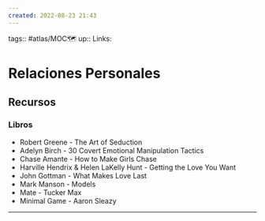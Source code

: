 ```yaml
---
created: 2022-08-23 21:43
---
```

tags:: #atlas/MOC🗺 
up::
Links: 
# Relaciones Personales
## Recursos
### Libros
- Robert Greene - The Art of Seduction
- Adelyn Birch - 30 Covert Emotional Manipulation Tactics
- Chase Amante - How to Make Girls Chase
- Harville Hendrix & Helen LaKelly Hunt - Getting the Love You Want
- John Gottman - What Makes Love Last
- Mark Manson - Models
- Mate - Tucker Max
- Minimal Game - Aaron Sleazy
___
